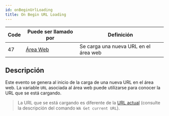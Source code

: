 ```yaml
---
id: onBeginUrlLoading
title: On Begin URL Loading
---
```


| Code | Puede ser llamado por                       | Definición                            |
| ---- | ------------------------------------------- | ------------------------------------- |
| 47   | [Área Web](FormObjects/webArea_overview.md) | Se carga una nueva URL en el área web |


## Descripción

Este evento se genera al inicio de la carga de una nueva URL en el área web. La variable `URL` asociada al área web puede utilizarse para conocer la URL que se está cargando.

> La URL que se está cargando es diferente de la [ URL actual](FormObjects/properties_WebArea.md#url-variable-and-wa-open-url-command) (consulte la descripción del comando `WA Get current URL`).
